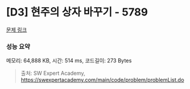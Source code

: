 # [D3] 현주의 상자 바꾸기 - 5789 

[문제 링크](https://swexpertacademy.com/main/code/problem/problemDetail.do?contestProbId=AWYygN36Qn8DFAVm) 

### 성능 요약

메모리: 64,888 KB, 시간: 514 ms, 코드길이: 273 Bytes



> 출처: SW Expert Academy, https://swexpertacademy.com/main/code/problem/problemList.do